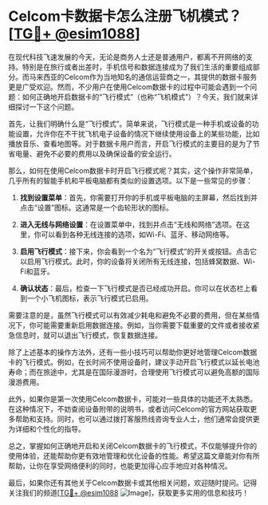 # Celcom卡数据卡怎么注册飞机模式？[[TG💪+ @esim1088](https://t.me/s/esim1088)]

在现代科技飞速发展的今天，无论是商务人士还是普通用户，都离不开网络的支持。特别是在旅行或者出差时，手机信号和数据连接成为了我们生活的重要组成部分。而马来西亚的Celcom作为当地知名的通信运营商之一，其提供的数据卡服务更是广受欢迎。然而，不少用户在使用Celcom数据卡的过程中可能会遇到一个问题：如何正确地开启数据卡的“飞行模式”（也称“飞机模式”）？今天，我们就来详细探讨一下这个问题。

首先，让我们明确什么是“飞行模式”。简单来说，飞行模式是一种手机或设备的功能设置，允许你在不干扰飞机电子设备的情况下继续使用设备上的某些功能，比如播放音乐、查看地图等。对于数据卡用户而言，开启飞行模式的主要目的是为了节省电量、避免不必要的费用以及确保设备的安全运行。

那么，如何在使用Celcom数据卡时开启飞行模式呢？其实，这个操作非常简单，几乎所有的智能手机和平板电脑都有类似的设置选项。以下是一些常见的步骤：

1. **找到设置菜单**：首先，你需要打开你的手机或平板电脑的主屏幕，然后找到并点击“设置”图标。这通常是一个齿轮形状的图标。

2. **进入无线与网络设置**：在设置菜单中，找到并点击“无线和网络”选项。在这里，你可以看到各种无线连接的选项，如Wi-Fi、蓝牙、移动网络等。

3. **启用飞行模式**：接下来，你会看到一个名为“飞行模式”的开关或按钮。点击它以启用飞行模式。此时，你的设备将关闭所有无线连接，包括蜂窝数据、Wi-Fi和蓝牙。

4. **确认状态**：最后，检查一下飞行模式是否已经成功开启。你可以在状态栏上看到一个小飞机图标，表示飞行模式已启用。

需要注意的是，虽然飞行模式可以有效减少耗电和避免不必要的费用，但在某些情况下，你可能需要重新启用数据连接。例如，当你需要下载重要的文件或者接收紧急信息时，就可以退出飞行模式，恢复数据连接。

除了上述基本的操作方法外，还有一些小技巧可以帮助你更好地管理Celcom数据卡的飞行模式。例如，在长时间不使用设备时，建议手动开启飞行模式以延长电池寿命；而在旅途中，尤其是在国际漫游时，合理使用飞行模式可以避免高额的国际漫游费用。

此外，如果你是第一次使用Celcom数据卡，可能对一些具体的功能还不太熟悉。在这种情况下，不妨查阅设备附带的说明书，或者访问Celcom的官方网站获取更多帮助和支持。同时，也可以通过拨打客服热线咨询专业人士，他们通常会提供更为详细和个性化的指导。

总之，掌握如何正确地开启和关闭Celcom数据卡的飞行模式，不仅能够提升你的使用体验，还能帮助你更有效地管理和优化设备的性能。希望这篇文章能对你有所帮助，让你在享受网络便利的同时，也能更加得心应手地应对各种情况。

最后，如果你还有其他关于Celcom数据卡或其他相关问题，欢迎随时提问。记得关注我们的频道[[TG💪+ @esim1088](https://t.me/s/esim1088) ![Image](https://i.postimg.cc/4NQfJmqS/Snipaste-2025-05-13-00-14-12.png)]，获取更多实用的信息和技巧！